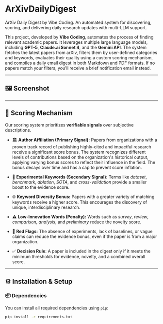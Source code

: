 # ArXivDailyDigest
ArXiv Daily Digest by Vibe Coding. An automated system for discovering, scoring, and delivering daily research updates with multi-LLM support.

This project, developed by **Vibe Coding**, automates the process of finding relevant academic papers. It leverages multiple large language models, including **GPT-5**, **Claude.ai Sonnet 4**, and the **Gemini API**. The system fetches the latest papers from arXiv, filters them by user-defined categories and keywords, evaluates their quality using a custom scoring mechanism, and compiles a daily email digest in both Markdown and PDF formats. If no papers match your filters, you'll receive a brief notification email instead.

---

## 🖼️ Screenshot

-----

## 🎯 Scoring Mechanism

Our scoring system prioritizes **verifiable signals** over subjective descriptions.

- 🏛️ **Author Affiliation (Primary Signal):** Papers from organizations with a proven track record of publishing highly-cited and impactful research receive a significant score bonus. The system recognizes different levels of contributions based on the organization's historical output, applying varying bonus scores to reflect their influence in the field. The bonus decays over time and has a cap to prevent score inflation.

- 🔬 **Experimental Keywords (Secondary Signal):** Terms like *dataset*, *benchmark*, *ablation*, *SOTA*, and *cross-validation* provide a smaller boost to the evidence score.

- 🌐 **Keyword Diversity Bonus:** Papers with a greater variety of matching keywords receive a higher score. This encourages the discovery of unique, interdisciplinary research.

- ⚠️ **Low-Innovation Words (Penalty):** Words such as *survey*, *review*, *comparison*, *analysis*, and *preliminary* reduce the novelty score.

- 🚩 **Red Flags:** The absence of experiments, lack of baselines, or vague claims can reduce the evidence bonus, even if the paper is from a major organization.

- ✅ **Decision Rule:** A paper is included in the digest only if it meets the minimum thresholds for evidence, novelty, and a combined overall score.

---

## ⚙️ Installation & Setup

### 📦 Dependencies

You can install all required dependencies using `pip`:

```bash
pip install -r requirements.txt





